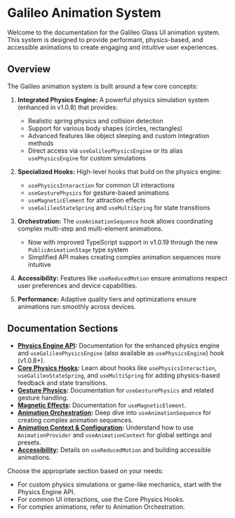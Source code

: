 # Galileo Animation System

Welcome to the documentation for the Galileo Glass UI animation system. This system is designed to provide performant, physics-based, and accessible animations to create engaging and intuitive user experiences.

## Overview

The Galileo animation system is built around a few core concepts:

1. **Integrated Physics Engine:** A powerful physics simulation system (enhanced in v1.0.8) that provides:
   - Realistic spring physics and collision detection
   - Support for various body shapes (circles, rectangles)
   - Advanced features like object sleeping and custom integration methods
   - Direct access via `useGalileoPhysicsEngine` or its alias `usePhysicsEngine` for custom simulations

2. **Specialized Hooks:** High-level hooks that build on the physics engine:
   - `usePhysicsInteraction` for common UI interactions
   - `useGesturePhysics` for gesture-based animations
   - `useMagneticElement` for attraction effects
   - `useGalileoStateSpring` and `useMultiSpring` for state transitions

3. **Orchestration:** The `useAnimationSequence` hook allows coordinating complex multi-step and multi-element animations.
   - Now with improved TypeScript support in v1.0.19 through the new `PublicAnimationStage` type system
   - Simplified API makes creating complex animation sequences more intuitive

4. **Accessibility:** Features like `useReducedMotion` ensure animations respect user preferences and device capabilities.

5. **Performance:** Adaptive quality tiers and optimizations ensure animations run smoothly across devices.

## Documentation Sections

*   **[Physics Engine API](../physics/engine-api.md):** Documentation for the enhanced physics engine and `useGalileoPhysicsEngine` (also available as `usePhysicsEngine`) hook (v1.0.8+).
*   **[Core Physics Hooks](./hooks/physics-interaction.md):** Learn about hooks like `usePhysicsInteraction`, `useGalileoStateSpring`, and `useMultiSpring` for adding physics-based feedback and state transitions.
*   **[Gesture Physics](./gesture-physics.md):** Documentation for `useGesturePhysics` and related gesture handling.
*   **[Magnetic Effects](./magnetic-effects.md):** Documentation for `useMagneticElement`.
*   **[Animation Orchestration](./orchestration.md):** Deep dive into `useAnimationSequence` for creating complex animation sequences.
*   **[Animation Context & Configuration](./context-config.md):** Understand how to use `AnimationProvider` and `useAnimationContext` for global settings and presets.
*   **[Accessibility](./accessibility.md):** Details on `useReducedMotion` and building accessible animations.

Choose the appropriate section based on your needs:
- For custom physics simulations or game-like mechanics, start with the Physics Engine API.
- For common UI interactions, use the Core Physics Hooks.
- For complex animations, refer to Animation Orchestration.